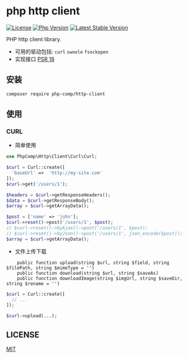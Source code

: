 # php http client 

[![License](https://img.shields.io/packagist/l/php-comp/http-client.svg?style=flat-square)](LICENSE)
[![Php Version](https://img.shields.io/badge/php-%3E=7.0-brightgreen.svg?maxAge=2592000)](https://packagist.org/packages/php-comp/http-client)
[![Latest Stable Version](http://img.shields.io/packagist/v/php-comp/http-client.svg)](https://packagist.org/packages/php-comp/http-client)

PHP http client library.

- 可用的驱动包括: `curl` `swoole` `fsockopen`
- 实现接口 [PSR 18](https://github.com/php-fig/http-client) 

## 安装

```bash
composer require php-comp/http-client
```

## 使用

### CURL

- 简单使用

```php
use PhpComp\Http\Client\Curl\Curl;

$curl = Curl::create([
  'baseUrl' =>  'http://my-site.com'
]);
$curl->get('/users/1');

$headers = $curl->getResponseHeaders();
$data = $curl->getResponseBody();
$array = $curl->getArrayData();

$post = ['name' => 'john'];
$curl->reset()->post('/users/1', $post);
// $curl->reset()->byAjax()->post('/users/1', $post);
// $curl->reset()->byJson()->post('/users/1', json_encode($post));
$array = $curl->getArrayData();
```

- 文件上传下载

```text
    public function upload(string $url, string $field, string $filePath, string $mimeType = '')
    public function download(string $url, string $saveAs)
    public function downloadImage(string $imgUrl, string $saveDir, string $rename = '')
```

```php
$curl = Curl::create([
  // ...
]);

$curl->upload(...);
```

## LICENSE

[MIT](LICENSE)
